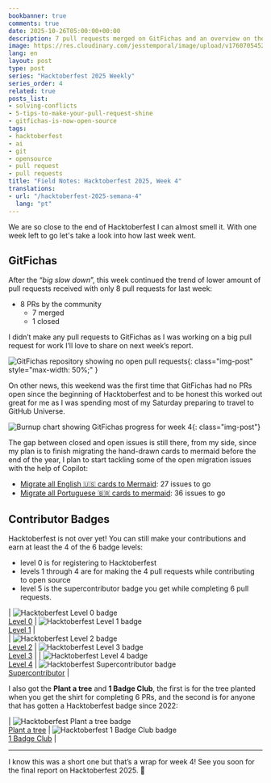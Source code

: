 ```yaml
---
bookbanner: true
comments: true
date: 2025-10-26T05:00:00+00:00
description: 7 pull requests merged on GitFichas and an overview on the hacktoberfest badges.
image: https://res.cloudinary.com/jesstemporal/image/upload/v1760705452/covers/hacktoberfest.jpg
lang: en
layout: post
type: post
series: "Hacktoberfest 2025 Weekly"
series_order: 4
related: true
posts_list:
- solving-conflicts
- 5-tips-to-make-your-pull-request-shine
- gitfichas-is-now-open-source
tags:
- hacktoberfest
- ai
- git
- opensource
- pull request
- pull requests
title: "Field Notes: Hacktoberfest 2025, Week 4"
translations:
- url: "/hacktoberfest-2025-semana-4"
  lang: "pt"
---
```


We are so close to the end of Hacktoberfest I can almost smell it. With one week left to go let's take a look into how last week went.

## GitFichas

After the “*big slow down*”, this week continued the trend of lower amount of pull requests received with only 8 pull requests for last week:

- 8 PRs by the community
    - 7 merged
    - 1 closed

I didn’t make any pull requests to GitFichas as I was working on a big pull request for work I’ll love to share on next week’s report.

![GitFichas repository showing no open pull requests](https://res.cloudinary.com/jesstemporal/image/upload/v1761496046/images/hacktoberfest-2025-w4/no-prs-open_gknasa.jpg){: class="img-post" style="max-width: 50%;" }

On other news, this weekend was the first time that GitFichas had no PRs open since the beginning of Hacktoberfest and to be honest this worked out great for me as I was spending most of my Saturday preparing to travel to GitHub Universe.

![Burnup chart showing GitFichas progress for week 4](https://res.cloudinary.com/jesstemporal/image/upload/v1761495977/images/hacktoberfest-2025-w4/burnup-week-4_uwgzrr.png){: class="img-post"}

The gap between closed and open issues is still there, from my side, since my plan is to finish migrating the hand-drawn cards to mermaid before the end of the year, I plan to start tackling some of the open migration issues with the help of Copilot:

- [Migrate all English 🇺🇸 cards to Mermaid](https://github.com/jtemporal/gitfichas/issues/385): 27 issues to go
- [Migrate all Portuguese 🇧🇷 cards to mermaid](https://github.com/jtemporal/gitfichas/issues/65): 36 issues to go

## Contributor Badges

Hacktoberfest is not over yet! You can still make your contributions and earn at least the 4 of the 6 badge levels:

- level 0 is for registering to Hacktoberfest
- levels 1 through 4 are for making the 4 pull requests while contributing to open source
- level 5 is the supercontributor badge you get while completing 6 pull requests.


| ![Hacktoberfest Level 0 badge](https://res.cloudinary.com/jesstemporal/image/upload/v1761496713/images/hacktoberfest-2025-w4/lvl0-human_jcklte.webp) <br>[Level 0](https://www.holopin.io/hacktoberfest2025/userbadge/cmfugxuyz0001l104bsvhumlx) | ![Hacktoberfest Level 1 badge](https://res.cloudinary.com/jesstemporal/image/upload/v1761496355/images/hacktoberfest-2025-w4/lvl1-human_nwvwwm.webp) <br>[Level 1](https://www.holopin.io/hacktoberfest2025/userbadge/cmgjivt9x004wjv04tj9hiamp) |   
| ![Hacktoberfest Level 2 badge](https://res.cloudinary.com/jesstemporal/image/upload/v1761496357/images/hacktoberfest-2025-w4/lvl2-human_gmeian.webp) <br>[Level 2](https://www.holopin.io/hacktoberfest2025/userbadge/cmgjo5qd00047ld0487evw3y2) | ![Hacktoberfest Level 3 badge](https://res.cloudinary.com/jesstemporal/image/upload/v1761496357/images/hacktoberfest-2025-w4/lvl3-human_egutsh.webp) <br>[Level 3](https://www.holopin.io/hacktoberfest2025/userbadge/cmgjtgwh800gbjo04fzjw6zev) |
| ![Hacktoberfest Level 4 badge](https://res.cloudinary.com/jesstemporal/image/upload/v1761496357/images/hacktoberfest-2025-w4/lvl4-human_no3xrc.webp) <br>[Level 4](https://www.holopin.io/hacktoberfest2025/userbadge/cmgjth6e9003wjr048lfiogn8) | ![Hacktoberfest Supercontributor badge](https://res.cloudinary.com/jesstemporal/image/upload/v1761497093/images/hacktoberfest-2025-w4/lvl5-human_ycmtb6.webp) <br>[Supercontributor](https://www.holopin.io/hacktoberfest2025/userbadge/cmgjthekm004ol204irxkgqp6) |

I also got the **Plant a tree** and **1 Badge Club**, the first is for the tree planted when you get the shirt for completing 6 PRs, and the second is for anyone that has gotten a Hacktoberfest badge since 2022:

| ![Hacktoberfest Plant a tree badge](https://res.cloudinary.com/jesstemporal/image/upload/v1761496948/images/hacktoberfest-2025-w4/plantatree.webp) <br>[Plant a tree](https://www.holopin.io/userbadge/cmgjtujb20075jr04ik32pbcn) | ![Hacktoberfest 1 Badge Club badge](https://res.cloudinary.com/jesstemporal/image/upload/v1761497464/images/hacktoberfest-2025-w4/1-badge.webp) <br>[1 Badge Club](https://www.holopin.io/userbadge/cmgzybiwe01pnl204bktxtxdt) |

---

I know this was a short one but that’s a wrap for week 4! See you soon for the final report on Hacktoberfest 2025. 🎃